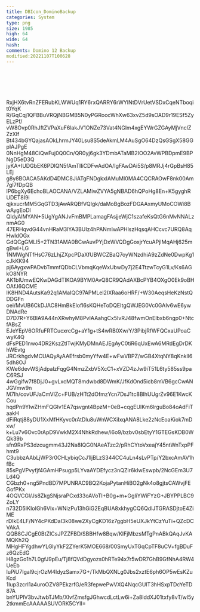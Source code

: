 ```yaml
---
title: DBIcon_DominoBackup
categories: System
type: png
size: 1985
high: 64
wide: 64
hash: 
comments: Domino 12 Backup
modified:20221107T100628
---
```

![DBIcon_DominoBackup][1]

[1]: data:image/png;base64,iVBORw0KGgoAAAANSUhEUgAAAEAAAABACAYAAACqaXHeAAAHiElEQVR4nO2bCUxU
RxjHX6tvRnZFERubKLWWUq1RY6rxQARRY6rWYlNtDVrUetVSDxCqeNTboqit0YqK
R/GqCqj1QFBBuVRQjNBGMB5N0yPGRoocWhXw63xvZ5d9sOAD9r19ESf5ZyELzPf/
vW8Ovp0RhJftZVPaXuF6lakJV1ONZe73Vat4NGlm4xgEYWrGZGAyMjVnclZZzXlf
Bt434bGYQajasAOkLhrmJY40Lsu8S5deAkmLM4AuSgO64DzQsGSgX58GGpIAJPgE
0NnHgM48CiQwFuj0Q0Cn/QR0yj6gk3YDmbATaMB2IOO2AvWPBDpmE9BPNgD5eD3Q
jyKA+IUDGbEK6PDlQN5fAmTIIiCDFwAdOA/IgFAwDAi5S/p8MRJj4rGpBsH85LEj
g8y8BOACA5AKdD4DMC8JiATgFNDgkxIAMuMI0MA4CQCRAOwF8nk00Am7gI7fDpQB
IP6bgXy6EchoBLAOCANA/VZLAMiwZVYA5gNBAD6hQPoHg8En+K5gyghRUDET8I9i
qjkxucrMM5GqGTD3jAwARQBfVQIgk/daMoBgBozFDGAAxmyUMoCOWi8BwAygEoDl
QIdyAIMYAN+5UgYgANJvFmBMPLamagFAsjjeWjC1szafeKsQtG6nMvNNALznmAG0
47ERHqvdG44vnHRaM3lYA3BUIz4hPANmIwAPHlszHqsqAHCcvc7URQ8AqHwIdOGx
GdQCgGMLl5+2TN31AMA0BCwAuvPYjDxWVQDgGoxjrYcuAPjIMqAHj625mgBwI+LG
1NMWgNTfHsC76zLhjZXpcPDaXfUBWCZBaQ7oyWNzdhiA9zZdNe0DwpKg1cJkKK94
pj6AygxwPADvbTmmfQDbCLVbmqKqeWxUbwDy7j2E4TtzwTcyG1Lv/Ks6AGkO8NYR
AK1blUmwEQKwDAGdTIKOA9BYM0AvQ8CR9QAdAXBcPYB4OXgO0Ek9oBHOAfJ6QCME
IK8HND4AutsKa92q1AMaIQC97APMLel2IXRaa6oHRF/+W30AeqsHeKzNstQDDGFn
oei/MvUB6CkDJAC8HmBkEIofl6sKQHeToDQEItgQWJEG0Vc0GAIv6wE6ywDNAdRe
D7D7R+Y6BlA9A44nXRwhyM8PvIAAahgCx5IvRJ48fwmOnElbxb6ngp0+NtcfABsZ
EJeYEpV6ORfuFRTCucxrcCg+aY1g+tS4wRB0Xw/Y/3PibjRfWFQCxaUPoaCwyK4Q
dFsPED1nwo4DR2KszZtlTwjKMyDMnAEJEgAyC0tiR6qUxEwA6MRdEgDrDKhWEvtg
JRCrkhgdvMCUAQyAyAAEfrsb0myYfw4E+wFwVBPZ/wGB4XtqNY8qKnkIl65dh8OJ
KWe6devWSjAdpalzFqgG4NmzZxbV5XcC1+xVZD4zJw9iT51L6ty585ss9paC6RSJ
4wGgifw7f8DjJ0+gvLxcMQT8mdwbd8DWmK/JfKdOnd5icb8mVB6gcCwANJGVmw9n
M7Ih/covUFJaCmVlZc+FUB/zHTt2dOfmzYcn7DsJ1tc8BlhUUgrZv96E1KwcKCou
hqdPn9YIwZHmFQGIv1EA7qsvgnt4BpzM+0eB+cqgEUIKm6lrguBo84oAdFiTaakH
dFiRqtj88yDU1XxMfHKyvc0rAtDlu8uWnWCXiIxqANA8Lke2zNcEoaKiok7mDxw/
k+Lu7v6Ovc0rApD9VwkM2X4NhkRdhew/i6o9/bzbv0sbEtyY1GTEGsKDB0WQk39b
sfn9RxPS3dzcugmm43J2Na8IQG0NAeATzc2/pRhCYtoVxeajY45ntWnTxpPFhmt9
C3ubbzAAbLjWP3r0CHLybiqCcJ1ljBLzS344CC4uLn4sLvPTp/Y2bxcAmAV1hfBc
85sPgVPvyfjf4GAmHPsugp5LYvaAYDEfycz3nQZir6kIwEswpb/2NcGEm3U7Ld4Q
CGbzh0+ng5PndBD7MPUNRAC9BQ2KojaPytanHiBO2gNk4o8gjtsCAWvjFEGofPKx
4OQVCGI/Js8ZkgSNjsraPCxd33oAVoTI+B0g+m+GgIiYWiFYzG+JBYPPLBC9ZoLY
n732D5IKIoIGh6Vlx+WNizPu13hGiG2EqBUA8xkhygCQ6QdlJTGRASDjtoE4ZiME
rDlkE4LF/NY4cPKdDaI3k08we2XyCgKD16z7ggbH5eUXJkYtCzYuTi+QZcDCVAkA
QQB8CJCgE0BtZICsJPZZFBD/SBBHfw8Bqw/KIFjMbzsMTgPnABkQAqJvKAMQKh2Q
MHgHFYgdhwYLGlyYkF2ZYerK5MOE668/00SmyUxTGqCpTF8uCV+fgBDuFz6QzEdG
H8gzGo1h7L0gfJ9pEu/Tj8fQVdDgyozs0hRTe94x7r5wDR7GhB9GfNhA4RW4UeEb
IuPiU7Igal9cjrOzM4IdyzSamx7G+/TkMbQXNLg0Jbs2xztE6ph6OP5wEsKZuKcd
1Iup3zcrI1a4uroOZV8PEkzrfG/eR3fepwePwVXQ4NqcGUIT3hHSxpTDcYeTD87A
bnYUPlV3bvJtwbTJMb/XlvfZmsfgJGhwcdLctLw6i+Za8lddXJ01txfy8vT/wl5y
2tkmmEcAAAAASUVORK5CYII=
